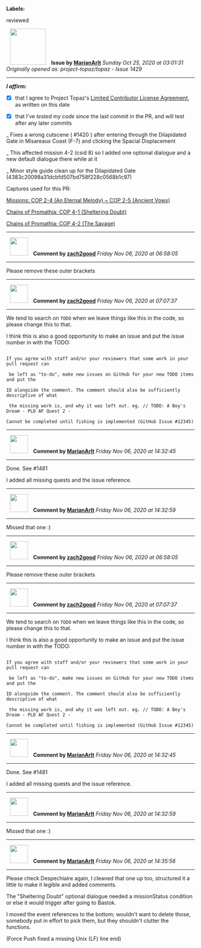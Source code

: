 **Labels:**

reviewed



<a href="https://github.com/MarianArlt"><img src="https://avatars3.githubusercontent.com/u/1492317?v=4" width="96" height="96" hspace="10"></img></a> **Issue by [MarianArlt](https://github.com/MarianArlt)**
_Sunday Oct 25, 2020 at 03:01:31_
_Originally opened as: project-topaz/topaz - Issue 1429_

----

<!-- place 'x' mark between square [] brackets to affirm: -->
**_I affirm:_**
- [x] that I agree to Project Topaz's [Limited Contributor License Agreement](http://project-topaz.com/blob/release/CONTRIBUTOR_AGREEMENT.md), as written on this date
- [x] that I've _tested my code_ since the last commit in the PR, and will test after any later commits

_ Fixes a wrong cutscene ( #1420  ) after entering through the Dilapidated Gate in Misareaux Coast (F-7) and clicking the Spacial Displacement
_ This affected mission 4-2 (csid 8) so I added one optional dialogue and a new default dialogue there while at it
_ Minor style guide clean up for the Dilapidated Gate (4383c20098a31dcbfd507bd758f228c0568b1c97)

Captures used for this PR:
[Missions: COP 2-4 (An Eternal Melody) ~ COP 2-5 (Ancient Vows)](https://www.youtube.com/watch?v=xHDoAEIQ7_Y&feature=youtu.be)
[Chains of Promathia: COP 4-1 (Sheltering Doubt)](https://www.youtube.com/watch?v=TyOlnk3c_Po&feature=youtu.be)
[Chains of Promathia: COP 4-2 (The Savage)](https://www.youtube.com/watch?v=jIVHFjG1kS0&feature=youtu.be)



----
<a href="https://github.com/zach2good"><img src="https://avatars3.githubusercontent.com/u/1389729?v=4" width="48" height="48" hspace="10"></img></a> **Comment by [zach2good](https://github.com/zach2good)**
_Friday Nov 06, 2020 at 06:58:05_

----

Please remove these outer brackets


----
<a href="https://github.com/zach2good"><img src="https://avatars3.githubusercontent.com/u/1389729?v=4" width="48" height="48" hspace="10"></img></a> **Comment by [zach2good](https://github.com/zach2good)**
_Friday Nov 06, 2020 at 07:07:37_

----

We tend to search on `TODO` when we leave things like this in the code, so please change this to that. 

I think this is also a good opportunity to make an issue and put the issue number in with the TODO:
```
If you agree with staff and/or your reviewers that some work in your pull request can
 be left as "to-do", make new issues on GitHub for your new TODO items and put the 
ID alongside the comment. The comment should also be sufficiently descriptive of what
 the missing work is, and why it was left out. eg. // TODO: A Boy's Dream - PLD AF Quest 2 - 
Cannot be completed until fishing is implemented (GitHub Issue #12345)
```


----
<a href="https://github.com/MarianArlt"><img src="https://avatars3.githubusercontent.com/u/1492317?v=4" width="48" height="48" hspace="10"></img></a> **Comment by [MarianArlt](https://github.com/MarianArlt)**
_Friday Nov 06, 2020 at 14:32:45_

----

Done. See #1481
I added all missing quests and the issue reference.


----
<a href="https://github.com/MarianArlt"><img src="https://avatars3.githubusercontent.com/u/1492317?v=4" width="48" height="48" hspace="10"></img></a> **Comment by [MarianArlt](https://github.com/MarianArlt)**
_Friday Nov 06, 2020 at 14:32:59_

----

Missed that one :)


----
<a href="https://github.com/zach2good"><img src="https://avatars3.githubusercontent.com/u/1389729?v=4" width="48" height="48" hspace="10"></img></a> **Comment by [zach2good](https://github.com/zach2good)**
_Friday Nov 06, 2020 at 06:58:05_

----

Please remove these outer brackets


----
<a href="https://github.com/zach2good"><img src="https://avatars3.githubusercontent.com/u/1389729?v=4" width="48" height="48" hspace="10"></img></a> **Comment by [zach2good](https://github.com/zach2good)**
_Friday Nov 06, 2020 at 07:07:37_

----

We tend to search on `TODO` when we leave things like this in the code, so please change this to that. 

I think this is also a good opportunity to make an issue and put the issue number in with the TODO:
```
If you agree with staff and/or your reviewers that some work in your pull request can
 be left as "to-do", make new issues on GitHub for your new TODO items and put the 
ID alongside the comment. The comment should also be sufficiently descriptive of what
 the missing work is, and why it was left out. eg. // TODO: A Boy's Dream - PLD AF Quest 2 - 
Cannot be completed until fishing is implemented (GitHub Issue #12345)
```


----
<a href="https://github.com/MarianArlt"><img src="https://avatars3.githubusercontent.com/u/1492317?v=4" width="48" height="48" hspace="10"></img></a> **Comment by [MarianArlt](https://github.com/MarianArlt)**
_Friday Nov 06, 2020 at 14:32:45_

----

Done. See #1481
I added all missing quests and the issue reference.


----
<a href="https://github.com/MarianArlt"><img src="https://avatars3.githubusercontent.com/u/1492317?v=4" width="48" height="48" hspace="10"></img></a> **Comment by [MarianArlt](https://github.com/MarianArlt)**
_Friday Nov 06, 2020 at 14:32:59_

----

Missed that one :)


----
<a href="https://github.com/MarianArlt"><img src="https://avatars3.githubusercontent.com/u/1492317?v=4" width="48" height="48" hspace="10"></img></a> **Comment by [MarianArlt](https://github.com/MarianArlt)**
_Friday Nov 06, 2020 at 14:35:56_

----

Please check Despechiaire again, I cleaned that one up too, structured it a little to make it legible and added comments.
The "Sheltering Doubt" optional dialogue needed a missionStatus condition or else it would trigger after going to Bastok.
I moved the event references to the bottom; wouldn't want to delete those, somebody put in effort to pick them, but they shouldn't clutter the functions.

(Force Push fixed a missing Unix (LF) line end)
